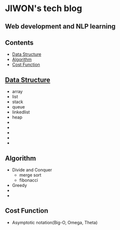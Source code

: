 # JIWON's tech blog
## Web development and NLP learning


## Contents
* [Data Structure](#Data-Structure)
* [Algorithm](#Algorithm)
* [Cost Function](#Cost-Function)




## [Data Structure](Data-Structure.md)
* array
* list
* stack
* queue
* linkedlist
* heap
*
*
*
*
*




## Algorithm
* Divide and Conquer
  * merge sort
  * fibonacci
* Greedy
* 
* 

## Cost Function
* Asymptotic notation(Big-O, Omega, Theta)
